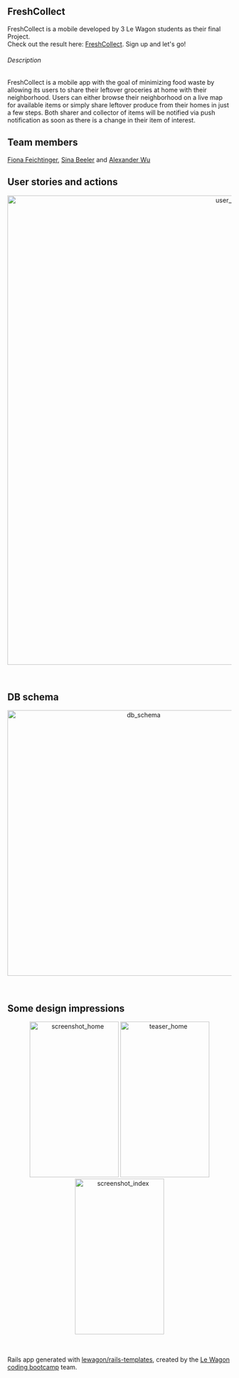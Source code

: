 ## FreshCollect

FreshCollect is a mobile developed by 3 Le Wagon students as their final Project. 
<br>
Check out the result here: [FreshCollect](http://www.fresh-collect.xyz). Sign up and let's go! 
<br>

###### Description 
FreshCollect is a mobile app with the goal of minimizing food waste by allowing its users to share their leftover groceries at home with their neighborhood. Users can either browse their neighborhood on a live map for available items or simply share leftover produce from their homes in just a few steps. Both sharer and collector of items will be notified via push notification as soon as there is a change in their item of interest.
<br>

## Team members
[Fiona Feichtinger](https://github.com/Fiona2202), [Sina Beeler](https://github.com/sinabeeler) and [Alexander Wu](https://github.com/wu-alexander)
<br>

## User stories and actions
<p align="center">
<img width="1055" alt="user_stories_actions" src="https://user-images.githubusercontent.com/100839308/173718955-eaf7084d-14ec-40a3-94d4-2c03ddf50363.png">
</p>
<br>

## DB schema
<p align="center">
<img width="597" alt="db_schema" src="https://user-images.githubusercontent.com/100839308/173716285-71fb7985-f189-4c85-bd61-c4f50358d187.png">
</p>
<br>

## Some design impressions

<p align="center">
<img width="200" height="350" alt="screenshot_home" src="https://user-images.githubusercontent.com/100839308/173715135-62635484-3ec3-488c-a455-0607c1abb2c1.png">
<img width="200" height="350" alt="teaser_home" src="https://user-images.githubusercontent.com/100839308/173715540-7841cc14-7b71-477e-99e0-36fc7776d5cc.png">
<img width="200" height="350" alt="screenshot_index" src="https://user-images.githubusercontent.com/100839308/173715138-9e47b0b5-0088-427b-8218-9b288767e003.png">
</p>

<br><br>
Rails app generated with [lewagon/rails-templates](https://github.com/lewagon/rails-templates), created by the [Le Wagon coding bootcamp](https://www.lewagon.com) team.

